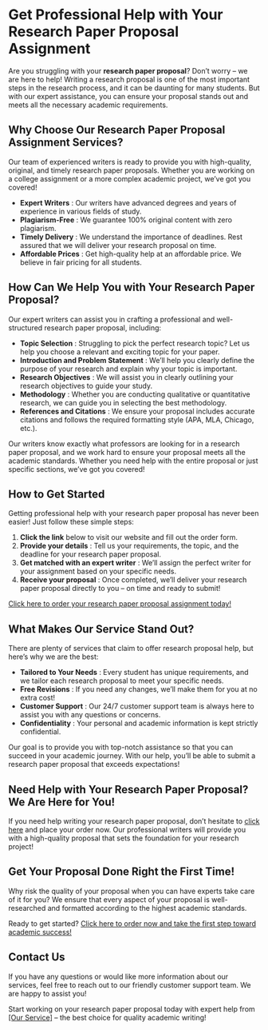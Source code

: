 # Get Professional Help with Your Research Paper Proposal Assignment

Are you struggling with your **research paper proposal**? Don’t worry – we are here to help! Writing a research proposal is one of the most important steps in the research process, and it can be daunting for many students. But with our expert assistance, you can ensure your proposal stands out and meets all the necessary academic requirements.

## Why Choose Our Research Paper Proposal Assignment Services?

Our team of experienced writers is ready to provide you with high-quality, original, and timely research paper proposals. Whether you are working on a college assignment or a more complex academic project, we’ve got you covered!

- **Expert Writers** : Our writers have advanced degrees and years of experience in various fields of study.
- **Plagiarism-Free** : We guarantee 100% original content with zero plagiarism.
- **Timely Delivery** : We understand the importance of deadlines. Rest assured that we will deliver your research proposal on time.
- **Affordable Prices** : Get high-quality help at an affordable price. We believe in fair pricing for all students.

## How Can We Help You with Your Research Paper Proposal?

Our expert writers can assist you in crafting a professional and well-structured research paper proposal, including:

- **Topic Selection** : Struggling to pick the perfect research topic? Let us help you choose a relevant and exciting topic for your paper.
- **Introduction and Problem Statement** : We’ll help you clearly define the purpose of your research and explain why your topic is important.
- **Research Objectives** : We will assist you in clearly outlining your research objectives to guide your study.
- **Methodology** : Whether you are conducting qualitative or quantitative research, we can guide you in selecting the best methodology.
- **References and Citations** : We ensure your proposal includes accurate citations and follows the required formatting style (APA, MLA, Chicago, etc.).

Our writers know exactly what professors are looking for in a research paper proposal, and we work hard to ensure your proposal meets all the academic standards. Whether you need help with the entire proposal or just specific sections, we’ve got you covered!

## How to Get Started

Getting professional help with your research paper proposal has never been easier! Just follow these simple steps:

1. **Click the link** below to visit our website and fill out the order form.
2. **Provide your details** : Tell us your requirements, the topic, and the deadline for your research paper proposal.
3. **Get matched with an expert writer** : We’ll assign the perfect writer for your assignment based on your specific needs.
4. **Receive your proposal** : Once completed, we’ll deliver your research paper proposal directly to you – on time and ready to submit!

[Click here to order your research paper proposal assignment today!](https://tinyurl.com/topessay?keyword=research+paper+proposal+assignment)

## What Makes Our Service Stand Out?

There are plenty of services that claim to offer research proposal help, but here’s why we are the best:

- **Tailored to Your Needs** : Every student has unique requirements, and we tailor each research proposal to meet your specific needs.
- **Free Revisions** : If you need any changes, we’ll make them for you at no extra cost!
- **Customer Support** : Our 24/7 customer support team is always here to assist you with any questions or concerns.
- **Confidentiality** : Your personal and academic information is kept strictly confidential.

Our goal is to provide you with top-notch assistance so that you can succeed in your academic journey. With our help, you’ll be able to submit a research paper proposal that exceeds expectations!

## Need Help with Your Research Paper Proposal? We Are Here for You!

If you need help writing your research paper proposal, don’t hesitate to [click here](https://tinyurl.com/topessay?keyword=research+paper+proposal+assignment) and place your order now. Our professional writers will provide you with a high-quality proposal that sets the foundation for your research project!

## Get Your Proposal Done Right the First Time!

Why risk the quality of your proposal when you can have experts take care of it for you? We ensure that every aspect of your proposal is well-researched and formatted according to the highest academic standards.

Ready to get started? [Click here to order now and take the first step toward academic success!](https://tinyurl.com/topessay?keyword=research+paper+proposal+assignment)

## Contact Us

If you have any questions or would like more information about our services, feel free to reach out to our friendly customer support team. We are happy to assist you!

Start working on your research paper proposal today with expert help from [[Our Service]](https://tinyurl.com/topessay?keyword=research+paper+proposal+assignment) – the best choice for quality academic writing!
